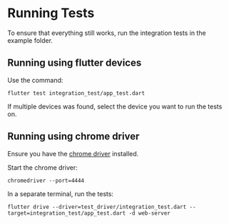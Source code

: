 # Running Tests

To ensure that everything still works, run the integration tests in the example folder.

## **Running using flutter devices**

Use the command:

```
flutter test integration_test/app_test.dart
```

If multiple devices was found, select the device you want to run the tests on.

## **Running using chrome driver**

Ensure you have the [chrome driver](https://chromedriver.chromium.org/downloads) installed.

Start the chrome driver:

```
chromedriver --port=4444
```

In a separate terminal, run the tests:

```
flutter drive --driver=test_driver/integration_test.dart --target=integration_test/app_test.dart -d web-server
```
